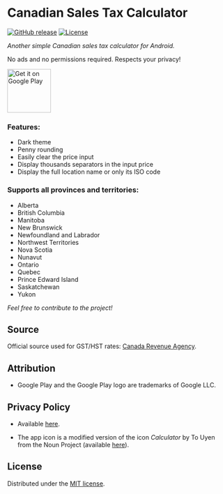 # Canadian Sales Tax Calculator

[![GitHub release](https://img.shields.io/github/release/teddy-gustiaux/canadian-sales-tax-calculator.svg?style=flat-square)](https://github.com/teddy-gustiaux/canadian-sales-tax-calculator/releases)
[![License](https://img.shields.io/badge/License-MIT-lightrey.svg?style=flat-square)](https://opensource.org/licenses/MIT)

*Another simple Canadian sales tax calculator for Android.*

No ads and no permissions required. Respects your privacy!

<a href='https://play.google.com/store/apps/details?id=com.gustiaux.CanadianSalesTaxCalculator&pcampaignid=MKT-Other-global-all-co-prtnr-py-PartBadge-Mar2515-1'>
<img alt='Get it on Google Play' src='https://play.google.com/intl/en_gb/badges/images/generic/en_badge_web_generic.png'height="100" /></a>

### Features:
- Dark theme
- Penny rounding
- Easily clear the price input
- Display thousands separators in the input price
- Display the full location name or only its ISO code

### Supports all provinces and territories:
- Alberta
- British Columbia
- Manitoba
- New Brunswick
- Newfoundland and Labrador
- Northwest Territories
- Nova Scotia
- Nunavut
- Ontario
- Quebec
- Prince Edward Island
- Saskatchewan
- Yukon

*Feel free to contribute to the project!*

## Source

Official source used for GST/HST rates: [Canada Revenue Agency](http://www.cra-arc.gc.ca/tx/bsnss/tpcs/gst-tps/rts-eng.html).

## Attribution

- Google Play and the Google Play logo are trademarks of Google LLC.

## Privacy Policy

- Available [here](https://github.com/teddy-gustiaux/canadian-sales-tax-calculator/blob/master/privacy-policy.md).

- The app icon is a modified version of the icon *Calculator* by To Uyen from the Noun Project (available [here](https://thenounproject.com/search/?q=calculator&i=670846)).

## License

Distributed under the [MIT license](http://opensource.org/licenses/MIT).
